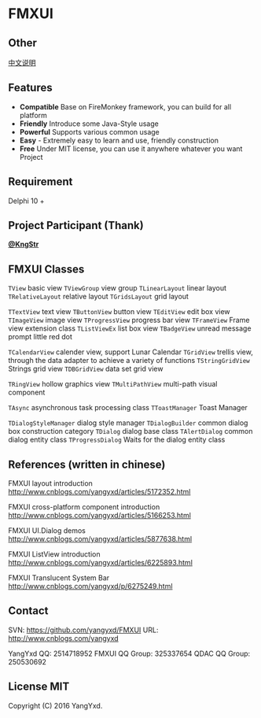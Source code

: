 FMXUI
==========

## Other
[中文说明](ReadMe.txt)

## Features
  - **Compatible** Base on FireMonkey framework, you can build for all platform
  - **Friendly** Introduce some Java-Style usage
  - **Powerful** Supports various common usage
  - **Easy** - Extremely easy to learn and use, friendly construction
  - **Free** Under MIT license, you can use it anywhere whatever you want
Project
## Requirement
  Delphi 10 +

## Project Participant (Thank)

  **[@KngStr](https://github.com/KngStr)**

## FMXUI Classes

  `TView` basic view
  `TViewGroup` view group
  `TLinearLayout` linear layout
  `TRelativeLayout` relative layout
  `TGridsLayout` grid layout

  `TTextView` text view
  `TButtonView` button view
  `TEditView` edit box view
  `TImageView` image view
  `TProgressView` progress bar view
  `TFrameView` Frame view extension class
  `TListViewEx` list box view
  `TBadgeView` unread message prompt little red dot

  `TCalendarView` calender view, support Lunar Calendar
  `TGridView` trellis view, through the data adapter to achieve a variety of functions
  `TStringGridView` Strings grid view
  `TDBGridView` data set grid view

  `TRingView` hollow graphics view
  `TMultiPathView` multi-path visual component

  `TAsync` asynchronous task processing class
  `TToastManager` Toast Manager

  `TDialogStyleManager` dialog style manager
  `TDialogBuilder` common dialog box construction category
  `TDialog` dialog base class
  `TAlertDialog` common dialog entity class
  `TProgressDialog` Waits for the dialog entity class

## References (written in chinese)

  FMXUI layout introduction
  http://www.cnblogs.com/yangyxd/articles/5172352.html

  FMXUI cross-platform component introduction
  http://www.cnblogs.com/yangyxd/articles/5166253.html

  FMXUI UI.Dialog demos
  http://www.cnblogs.com/yangyxd/articles/5877638.html

  FMXUI ListView introduction
  http://www.cnblogs.com/yangyxd/articles/6225893.html

  FMXUI Translucent System Bar
  http://www.cnblogs.com/yangyxd/p/6275249.html

## Contact
  SVN: https://github.com/yangyxd/FMXUI
  URL: http://www.cnblogs.com/yangyxd

  YangYxd QQ: 2514718952
  FMXUI QQ Group: 325337654
  QDAC QQ Group: 250530692

## License MIT

  Copyright (C) 2016 YangYxd.
